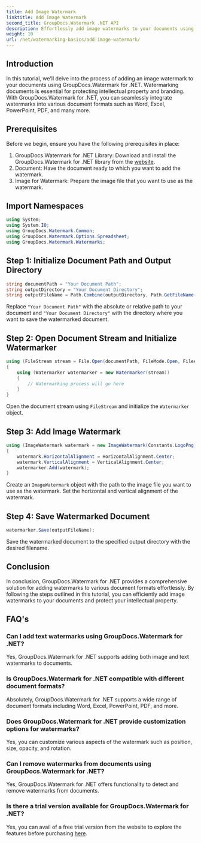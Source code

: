 ```yaml
---
title: Add Image Watermark
linktitle: Add Image Watermark
second_title: GroupDocs.Watermark .NET API
description: Effortlessly add image watermarks to your documents using GroupDocs.Watermark for .NET. Protect your intellectual property with ease.
weight: 10
url: /net/watermarking-basics/add-image-watermark/
---
```

## Introduction
In this tutorial, we'll delve into the process of adding an image watermark to your documents using GroupDocs.Watermark for .NET. Watermarking documents is essential for protecting intellectual property and branding. With GroupDocs.Watermark for .NET, you can seamlessly integrate watermarks into various document formats such as Word, Excel, PowerPoint, PDF, and many more.
## Prerequisites
Before we begin, ensure you have the following prerequisites in place:
1. GroupDocs.Watermark for .NET Library: Download and install the GroupDocs.Watermark for .NET library from the [website](https://releases.groupdocs.com/Watermark/net/).
2. Document: Have the document ready to which you want to add the watermark.
3. Image for Watermark: Prepare the image file that you want to use as the watermark.

## Import Namespaces
```csharp
using System;
using System.IO;
using GroupDocs.Watermark.Common;
using GroupDocs.Watermark.Options.Spreadsheet;
using GroupDocs.Watermark.Watermarks;
```
## Step 1: Initialize Document Path and Output Directory
```csharp
string documentPath = "Your Document Path";
string outputDirectory = "Your Document Directory";
string outputFileName = Path.Combine(outputDirectory, Path.GetFileName(documentPath));
```
Replace `"Your Document Path"` with the absolute or relative path to your document and `"Your Document Directory"` with the directory where you want to save the watermarked document.
## Step 2: Open Document Stream and Initialize Watermarker
```csharp
using (FileStream stream = File.Open(documentPath, FileMode.Open, FileAccess.ReadWrite))
{
    using (Watermarker watermarker = new Watermarker(stream))
    {
        // Watermarking process will go here
    }
}
```
Open the document stream using `FileStream` and initialize the `Watermarker` object.
## Step 3: Add Image Watermark
```csharp
using (ImageWatermark watermark = new ImageWatermark(Constants.LogoPng))
{
    watermark.HorizontalAlignment = HorizontalAlignment.Center;
    watermark.VerticalAlignment = VerticalAlignment.Center;
    watermarker.Add(watermark);
}
```
Create an `ImageWatermark` object with the path to the image file you want to use as the watermark. Set the horizontal and vertical alignment of the watermark.
## Step 4: Save Watermarked Document
```csharp
watermarker.Save(outputFileName);
```
Save the watermarked document to the specified output directory with the desired filename.

## Conclusion
In conclusion, GroupDocs.Watermark for .NET provides a comprehensive solution for adding watermarks to various document formats effortlessly. By following the steps outlined in this tutorial, you can efficiently add image watermarks to your documents and protect your intellectual property.
## FAQ's
### Can I add text watermarks using GroupDocs.Watermark for .NET?
Yes, GroupDocs.Watermark for .NET supports adding both image and text watermarks to documents.
### Is GroupDocs.Watermark for .NET compatible with different document formats?
Absolutely, GroupDocs.Watermark for .NET supports a wide range of document formats including Word, Excel, PowerPoint, PDF, and more.
### Does GroupDocs.Watermark for .NET provide customization options for watermarks?
Yes, you can customize various aspects of the watermark such as position, size, opacity, and rotation.
### Can I remove watermarks from documents using GroupDocs.Watermark for .NET?
Yes, GroupDocs.Watermark for .NET offers functionality to detect and remove watermarks from documents.
### Is there a trial version available for GroupDocs.Watermark for .NET?
Yes, you can avail of a free trial version from the website to explore the features before purchasing [here](https://releases.groupdocs.com/).
